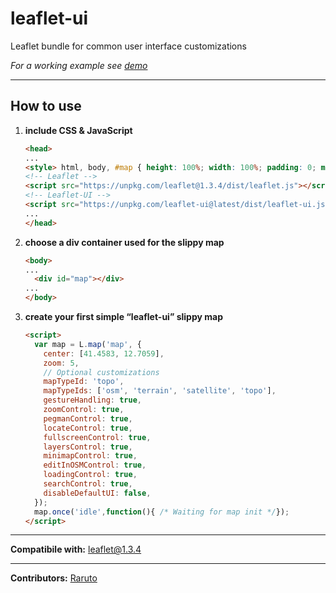 # leaflet-ui

Leaflet bundle for common user interface customizations

_For a working example see [demo](https://raruto.github.io/examples/leaflet-ui/leaflet-ui.html)_

* * *

## How to use

1.  **include CSS & JavaScript**
    ```html
    <head>
    ...
    <style> html, body, #map { height: 100%; width: 100%; padding: 0; margin: 0; } </style>
    <!-- Leaflet -->
    <script src="https://unpkg.com/leaflet@1.3.4/dist/leaflet.js"></script>
    <!-- Leaflet-UI -->
    <script src="https://unpkg.com/leaflet-ui@latest/dist/leaflet-ui.js"></script>
    ...
    </head>
    ```
2.  **choose a div container used for the slippy map**
    ```html
    <body>
    ...
      <div id="map"></div>
    ...
    </body>
    ```
3.  **create your first simple “leaflet-ui” slippy map**
    ```html
    <script>
      var map = L.map('map', {
        center: [41.4583, 12.7059],
        zoom: 5,
        // Optional customizations
        mapTypeId: 'topo',
        mapTypeIds: ['osm', 'terrain', 'satellite', 'topo'],
        gestureHandling: true,
        zoomControl: true,
        pegmanControl: true,
        locateControl: true,
        fullscreenControl: true,
        layersControl: true,
        minimapControl: true,
        editInOSMControl: true,
        loadingControl: true,
        searchControl: true,
        disableDefaultUI: false,
      });
      map.once('idle',function(){ /* Waiting for map init */});
    </script>
    ```

* * *

**Compatibile with:** leaflet@1.3.4

* * *

**Contributors:** [Raruto](https://github.com/Raruto/leaflet-ui)
